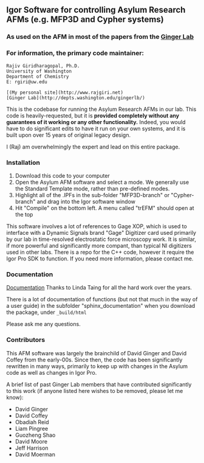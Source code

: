 ## Igor Software for controlling Asylum Research AFMs (e.g. MFP3D and Cypher systems)

### As used on the AFM in most of the papers from the [Ginger Lab](http://depts.washington.edu/gingerlb/)

### For information, the primary code maintainer:
```
Rajiv Giridharagopal, Ph.D.
University of Washington
Department of Chemistry
E: rgiri@uw.edu

[(My personal site](http://www.rajgiri.net)
[Ginger Lab](http://depts.washington.edu/gingerlb/)
```

This is the codebase for running the Asylum Research AFMs in our lab. This code is heavily-requested, but it is **provided completely without any guarantees of it working or any other functionality.** Indeed, you would have to do significant edits to have it run on your own systems, and it is built upon over 15 years of original legacy design.

I (Raj) am overwhelmingly the expert and lead on this entire package.

### Installation

1) Download this code to your computer
2) Open the Asylum AFM software and select a mode. We generally use the Standard Template mode, rather than pre-defined modes.
3) Highlight all of the .IPFs in the sub-folder "MFP3D-branch" or "Cypher-branch" and drag into the Igor software window
4) Hit "Compile" on the bottom left. A menu called "trEFM" should open at the top

This software involves a lot of references to Gage XOP, which is used to interface with a Dynamic Signals brand "Gage" Digitizer card used primarily by our lab in time-resolved electrostatic force microscopy work. It is similar, if more powerful and significantly more compant, than typical NI digitizers used in other labs. There is a repo for the C++ code, however it require the Igor Pro SDK to function. If you need more information, please contact me.

### Documentation

[Documentation](https://htmlpreview.github.io/?https://github.com/rajgiriUW/AFMSoftware/blob/master/sphinx_documentation/_build/html/index.html)
Thanks to Linda Taing for all the hard work over the years.

There is a lot of documentation of functions (but not that much in the way of a user guide) in the subfolder "sphinx_documentation" when you download the package, under ```_build/html```


Please ask me any questions.

### Contributors

This AFM software was largely the brainchild of David Ginger and David Coffey from the early-00s. Since then, the code has been significantly rewritten in many ways, primarily to keep up with changes in the Asylum code as well as changes in Igor Pro.

A brief list of past Ginger Lab members that have contributed significantly to this work (if anyone listed here wishes to be removed, please let me know):
* David Ginger
* David Coffey
* Obadiah Reid
* Liam Pingree
* Guozheng Shao
* David Moore
* Jeff Harrison
* David Moerman
